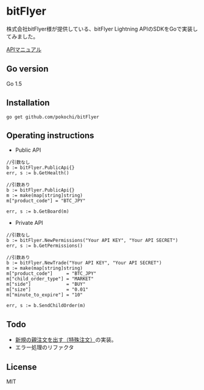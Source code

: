 # bitFlyer

株式会社bitFlyer様が提供している、bitFlyer Lightning APIのSDKをGoで実装してみました。

[APIマニュアル](https://lightning.bitflyer.jp/docs)

## Go version

Go 1.5

## Installation

```
go get github.com/pokochi/bitFlyer
```

## Operating instructions

* Public API

```
//引数なし
b := bitFlyer.PublicApi{}
err, s := b.GetHealth()

//引数あり
b := bitFlyer.PublicApi{}
m := make(map[string]string)
m["product_code"] = "BTC_JPY"

err, s := b.GetBoard(m)
```

* Private API

```
//引数なし
b := bitFlyer.NewPermissions("Your API KEY", "Your API SECRET")
err, s := b.GetPermissions()

//引数あり
b := bitFlyer.NewTrade("Your API KEY", "Your API SECRET")
m := make(map[string]string)
m["product_code"]     = "BTC_JPY"
m["child_order_type"] = "MARKET"
m["side"]             = "BUY"
m["size"]             = "0.01"
m["minute_to_expire"] = "10"

err, s := b.SendChildOrder(m)
```

## Todo

* [新規の親注文を出す（特殊注文）](https://lightning.bitflyer.jp/docs#新規の親注文を出す特殊注文)の実装。
* エラー処理のリファクタ

## License

MIT
